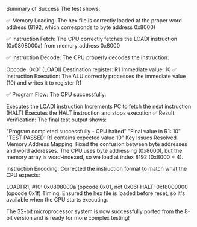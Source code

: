 Summary of Success
The test shows:

✅ Memory Loading: The hex file is correctly loaded at the proper word address (8192, which corresponds to byte address 0x8000)

✅ Instruction Fetch: The CPU correctly fetches the LOADI instruction (0x0808000a) from memory address 0x8000

✅ Instruction Decode: The CPU properly decodes the instruction:

Opcode: 0x01 (LOADI)
Destination register: R1
Immediate value: 10
✅ Instruction Execution: The ALU correctly processes the immediate value (10) and writes it to register R1

✅ Program Flow: The CPU successfully:

Executes the LOADI instruction
Increments PC to fetch the next instruction (HALT)
Executes the HALT instruction and stops execution
✅ Result Verification: The final test output shows:

"Program completed successfully - CPU halted"
"Final value in R1: 10"
"TEST PASSED: R1 contains expected value 10"
Key Issues Resolved
Memory Address Mapping: Fixed the confusion between byte addresses and word addresses. The CPU uses byte addressing (0x8000), but the memory array is word-indexed, so we load at index 8192 (0x8000 ÷ 4).

Instruction Encoding: Corrected the instruction format to match what the CPU expects:

LOADI R1, #10: 0x0808000a (opcode 0x01, not 0x06)
HALT: 0xf8000000 (opcode 0x1f)
Timing: Ensured the hex file is loaded before reset, so it's available when the CPU starts executing.

The 32-bit microprocessor system is now successfully ported from the 8-bit version and is ready for more complex testing!